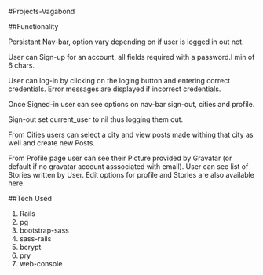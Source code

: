 #Projects-Vagabond

##Functionality

Persistant Nav-bar, option vary depending on if user is logged in out not.

User can Sign-up for an account, all fields required with a password.l min of 6 chars.

User can log-in by clicking on the loging button and entering correct credentials. Error messages are displayed if incorrect credentials.

Once Signed-in user can see options on nav-bar sign-out, cities and profile.

Sign-out set current_user to nil thus logging them out.

From Cities users can select a city and view posts made withing that city as well and create new Posts.

From Profile page user can see their Picture provided by Gravatar (or default if no gravatar account asssociated with email). User can see list of Stories written by User. Edit options for profile and Stories are also available here.

##Tech Used

1. Rails
2. pg
3. bootstrap-sass
4. sass-rails
5. bcrypt
6. pry
7. web-console

